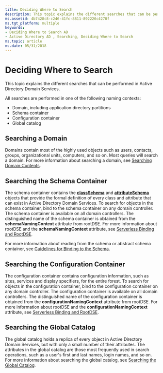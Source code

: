 ```yaml
---
title: Deciding Where to Search
description: This topic explains the different searches that can be performed in Active Directory Domain Services.
ms.assetid: 4b7428c8-c246-41fc-8811-892220c4270f
ms.tgt_platform: multiple
keywords:
- Deciding Where to Search AD
- Active Directory AD , Searching, Deciding Where to Search
ms.topic: article
ms.date: 05/31/2018
---
```


# Deciding Where to Search

This topic explains the different searches that can be performed in Active Directory Domain Services.

All searches are performed in one of the following naming contexts:

-   Domain, including application directory partitions
-   Schema container
-   Configuration container
-   Global catalog

## Searching a Domain

Domains contain most of the highly used objects such as users, contacts, groups, organizational units, computers, and so on. Most queries will search a domain. For more information about searching a domain, see [Searching Domain Contents](searching-domain-contents.md).

## Searching the Schema Container

The schema container contains the [**classSchema**](/windows/desktop/ADSchema/c-classschema) and [**attributeSchema**](/windows/desktop/ADSchema/c-attributeschema) objects that provide the formal definition of every class and attribute that can exist in Active Directory Domain Services. To search for objects in the schema container, bind to the schema container on any domain controller. The schema container is available on all domain controllers. The distinguished name of the schema container is obtained from the **schemaNamingContext** attribute from rootDSE. For more information about rootDSE and the **schemaNamingContext** attribute, see [Serverless Binding and RootDSE](serverless-binding-and-rootdse.md).

For more information about reading from the schema or abstract schema container, see [Guidelines for Binding to the Schema](guidelines-for-binding-to-the-schema.md).

## Searching the Configuration Container

The configuration container contains configuration information, such as sites, services and display specifiers, for the entire forest. To search for objects in the configuration container, bind to the configuration container on any domain controller. The configuration container is available on all domain controllers. The distinguished name of the configuration container is obtained from the **configurationNamingContext** attribute from rootDSE. For more information about rootDSE and the **configurationNamingContext** attribute, see [Serverless Binding and RootDSE](serverless-binding-and-rootdse.md).

## Searching the Global Catalog

The global catalog holds a replica of every object in Active Directory Domain Services, but with only a small number of their attributes. The attributes in the global catalog are those most frequently used in search operations, such as a user's first and last names, login names, and so on. For more information about searching the global catalog, see [Searching the Global Catalog](searching-global-catalog-contents.md).

 

 